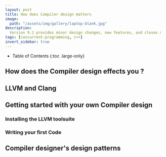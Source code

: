 ```yaml
---
layout: post
title: How does Compiler design matters 
image:
  path: "/assets/img/gallery/laptop-blank.jpg"
description: 
  Version 9.1 provides minor design changes, new features, and closes multiple issues.
tags: [concurrent-programming, c++]
invert_sidebar: true
---
```


- Table of Contents
{:toc .large-only}

## How does the Compiler design effects you ?


## LLVM and Clang 

## Getting started with your own Compiler design 

### Installing the LLVM toolsuite
### Writing your first Code 

## Compiler designer's design patterns 

[^1]: This and that